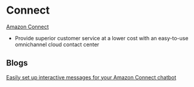 # Connect


[Amazon Connect](https://aws.amazon.com/connect)

- Provide superior customer service at a lower cost with an easy-to-use omnichannel cloud contact center


## Blogs

[Easily set up interactive messages for your Amazon Connect chatbot](https://aws.amazon.com/blogs/contact-center/easily-set-up-interactive-messages-for-your-amazon-connect-chatbot)